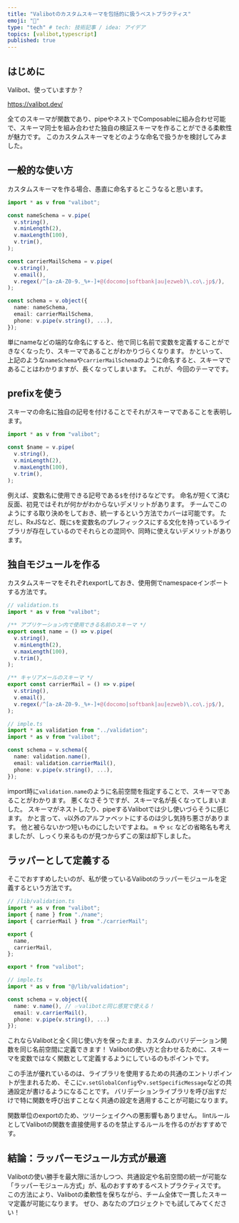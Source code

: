 ```yaml
---
title: "Valibotのカスタムスキーマを包括的に扱うベストプラクティス"
emoji: "🧩"
type: "tech" # tech: 技術記事 / idea: アイデア
topics: [valibot,typescript]
published: true
---
```


## はじめに

Valibot、使っていますか？

https://valibot.dev/

全てのスキーマが関数であり、pipeやネストでComposableに組み合わせ可能で、スキーマ同士を組み合わせた独自の検証スキーマを作ることができる柔軟性が魅力です。
このカスタムスキーマをどのような命名で扱うかを検討してみました。

## 一般的な使い方

カスタムスキーマを作る場合、愚直に命名するとこうなると思います。

```ts
import * as v from "valibot";

const nameSchema = v.pipe(
  v.string(),
  v.minLength(2),
  v.maxLength(100),
  v.trim(),
);

const carrierMailSchema = v.pipe(
  v.string(),
  v.email(),
  v.regex(/^[a-zA-Z0-9._%+-]+@(docomo|softbank|au|ezweb)\.co\.jp$/),
);

const schema = v.object({
  name: nameSchema,
  email: carrierMailSchema,
  phone: v.pipe(v.string(), ...),
});
```

単にnameなどの端的な命名にすると、他で同じ名前で変数を定義することができなくなったり、スキーマであることがわかりづらくなります。
かといって、上記のような`nameSchema`や`carrierMailSchema`のように命名すると、スキーマであることはわかりますが、長くなってしまいます。
これが、今回のテーマです。

## prefixを使う

スキーマの命名に独自の記号を付けることでそれがスキーマであることを表明します。

```ts
import * as v from "valibot";

const $name = v.pipe(
  v.string(),
  v.minLength(2),
  v.maxLength(100),
  v.trim(),
);
```

例えば、変数名に使用できる記号である`$`を付けるなどです。
命名が短くて済む反面、初見ではそれが何かがわからないデメリットがあります。
チームでこのようにする取り決めをしておき、統一するという方法でカバーは可能です。
ただし、RxJSなど、既に`$`を変数名のプレフィックスにする文化を持っているライブラリが存在しているのでそれらとの混同や、同時に使えないデメリットがあります。

## 独自モジュールを作る

カスタムスキーマをそれぞれexportしておき、使用側でnamespaceインポートする方法です。

```ts
// validation.ts
import * as v from "valibot";

/** アプリケーション内で使用できる名前のスキーマ */
export const name = () => v.pipe(
  v.string(),
  v.minLength(2),
  v.maxLength(100),
  v.trim(),
);

/** キャリアメールのスキーマ */
export const carrierMail = () => v.pipe(
  v.string(),
  v.email(),
  v.regex(/^[a-zA-Z0-9._%+-]+@(docomo|softbank|au|ezweb)\.co\.jp$/),
);

// imple.ts
import * as validation from "../validation";
import * as v from "valibot";

const schema = v.schema({
  name: validation.name(),
  email: validation.carrierMail(),
  phone: v.pipe(v.string(), ...),
});
```

import時に`validation.name`のように名前空間を指定することで、スキーマであることがわかります。
悪くなさそうですが、スキーマ名が長くなってしまいました。
スキーマがネストしたり、pipeするValibotでは少し使いづらそうに感じます。
かと言って、`v`以外のアルファベットにするのは少し気持ち悪さがあります。
他と被らないかつ短いものにしたいですよね。
`m` や `sc` などの省略名も考えましたが、しっくり来るものが見つからずこの案は却下しました。

## ラッパーとして定義する

そこでおすすめしたいのが、私が使っているValibotのラッパーモジュールを定義するという方法です。

```ts
// /lib/validation.ts
import * as v from "valibot";
import { name } from "./name";
import { carrierMail } from "./carrierMail";

export {
  name,
  carrierMail,
};

export * from "valibot";

// imple.ts
import * as v from "@/lib/validation";

const schema = v.object({
  name: v.name(), // ✅valibotと同じ感覚で使える！
  email: v.carrierMail(),
  phone: v.pipe(v.string(), ...)
});
```

これならValibotと全く同じ使い方を保ったまま、カスタムのバリデーション関数を同じ名前空間に定義できます！
Valibotの使い方と合わせるために、スキーマを変数ではなく関数として定義するようにしているのもポイントです。

この手法が優れているのは、ライブラリを使用するための共通のエントリポイントが生まれるため、そこに`v.setGlobalConfig`や`v.setSpecificMessage`などの共通設定が書けるようになることです。
バリデーションライブラリを呼び出すだけで特に関数を呼び出すことなく共通の設定を適用することが可能になります。

関数単位のexportのため、ツリーシェイクへの悪影響もありません。
lintルールとしてValibotの関数を直接使用するのを禁止するルールを作るのがおすすめです。

## 結論：ラッパーモジュール方式が最適

Valibotの使い勝手を最大限に活かしつつ、共通設定や名前空間の統一が可能な「ラッパーモジュール方式」が、私のおすすめするベストプラクティスです。
この方法により、Valibotの柔軟性を保ちながら、チーム全体で一貫したスキーマ定義が可能になります。
ぜひ、あなたのプロジェクトでも試してみてください！